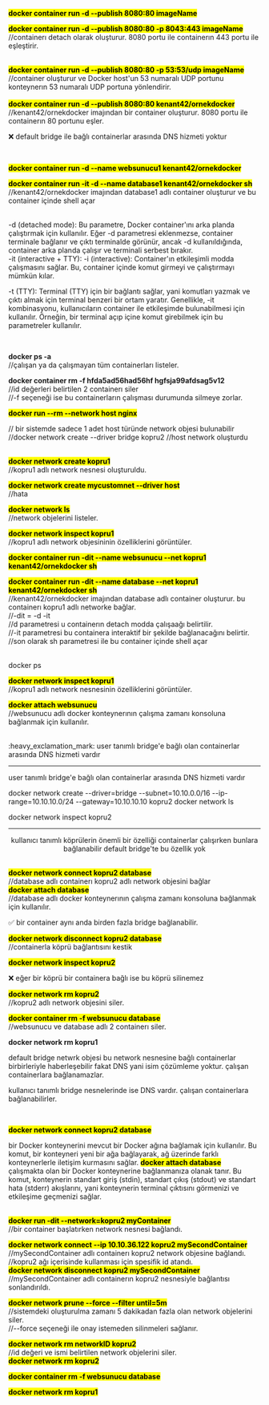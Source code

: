 <b><mark>docker container run -d --publish 8080:80 imageName</b></mark>
<br>

<b><mark>docker container run -d --publish 8080:80 -p 8043:443 imageName</mark></b>
<br>
//containerı detach olarak oluşturur. 8080 portu ile containerın 443 portu ile eşleştirir. 

<br>
<b><mark>docker container run -d --publish 8080:80 -p 53:53/udp imageName</mark></b>
<br>
//container oluşturur ve Docker host'un 53 numaralı UDP portunu konteynerın 53 numaralı UDP portuna yönlendirir.
<br>

<br>
<b><mark>docker container run -d --publish 8080:80 kenant42/ornekdocker</mark></b>
<br>
//kenant42/ornekdocker imajından bir container oluşturur. 8080 portu ile containerın 80 portunu eşler.

<br>

:x: default bridge ile bağlı containerlar arasında DNS hizmeti yoktur

<br>

<b><mark> docker container run -d --name websunucu1 kenant42/ornekdocker</mark></b>
<br>

<b><mark>docker container run -it -d --name database1 kenant42/ornekdocker sh</mark></b>
<br>
//kenant42/ornekdocker imajından database1 adlı container oluşturur ve bu container içinde shell açar

<br>
-d (detached mode):
Bu parametre, Docker container'ını arka planda çalıştırmak için kullanılır. Eğer -d parametresi eklenmezse, container terminale bağlanır ve çıktı terminalde görünür, ancak -d kullanıldığında, container arka planda çalışır ve terminali serbest bırakır.


<br>
-it (interactive + TTY):
-i (interactive): Container'ın etkileşimli modda çalışmasını sağlar. Bu, container içinde komut girmeyi ve çalıştırmayı mümkün kılar.

-t (TTY): Terminal (TTY) için bir bağlantı sağlar, yani komutları yazmak ve çıktı almak için terminal benzeri bir ortam yaratır.
Genellikle, -it kombinasyonu, kullanıcıların container ile etkileşimde bulunabilmesi için kullanılır. Örneğin, bir terminal açıp içine komut girebilmek için bu parametreler kullanılır.

<br>


<b>docker ps -a</b>
<br>
//çalışan ya da çalışmayan tüm containerları listeler.
<br>

<b>docker container rm -f hfda5ad56had56hf hgfsja99afdsag5v12</b>
<br>
//id değerleri belirtilen 2 containerı siler
<br>
//-f seçeneği ise bu containerların çalışması durumunda silmeye zorlar.
<br>

<b><mark>docker run --rm --network host nginx</mark></b>
<br>

<div>
  // bir sistemde sadece 1 adet host türünde network objesi bulunabilir
//docker network create --driver bridge kopru2
//host network oluşturdu
</div>
<br>


<b><mark>docker network create kopru1</mark></b>
<br>
//kopru1 adlı network nesnesi oluşturuldu.

<b><mark>docker network create mycustomnet --driver host</mark></b>
<br>
//hata

<b><mark>docker network ls</mark></b>
<br>
//network objelerini listeler.

<b><mark>docker network inspect kopru1</mark></b>
<br>
//kopru1 adlı network objesininin özelliklerini görüntüler.



<b><mark>docker container run -dit --name websunucu --net kopru1 kenant42/ornekdocker sh</mark></b>
<br>

<b><mark>docker container run -dit --name database --net kopru1 kenant42/ornekdocker sh</mark></b>
<br>
//kenant42/ornekdocker imajından database adlı container oluşturur. bu containerı kopru1 adlı networke bağlar.<br>
//-dit = -d -it  <br>
//d parametresi u containerın detach modda çalışaağı belirtilir. <br>
//-it parametresi bu containera interaktif bir şekilde bağlanacağını belirtir. <br>
//son olarak sh parametresi ile bu container içinde shell açar <br>

<br>
docker ps
<br>


<b><mark>docker network inspect kopru1</mark></b><br>
//kopru1 adlı network nesnesinin özelliklerini görüntüler.
<br>

<b><mark>docker attach websunucu</mark></b><br>
//websunucu adlı docker konteynerının çalışma zamanı konsoluna bağlanmak için kullanılır.

<br>
:heavy_exclamation_mark: user tanımlı bridge'e bağlı olan containerlar arasında DNS hizmeti vardır

---------------------------------------------------------------------------------------------------------------------------------------


user tanımlı bridge'e bağlı olan containerlar arasında 
DNS hizmeti vardır


docker network create --driver=bridge --subnet=10.10.0.0/16 --ip-range=10.10.10.0/24 --gateway=10.10.10.10 kopru2
docker network ls

docker network inspect kopru2

---------------------------------------------------------------------------------------------------------------------------------------

<div align="center">
  kullanıcı tanımlı köprülerin önemli bir özelliği
containerlar çalışırken bunlara bağlanabilir
default bridge'te bu özellik yok
</div>
<br>


<b><mark>docker network connect kopru2 database</mark></b>
<br>
//database adlı containerı kopru2 adlı network objesini bağlar
<br>
<b><mark>docker attach database</mark></b><br>
//database adlı docker konteynerının çalışma zamanı konsoluna bağlanmak için kullanılır.


✅ bir container aynı anda birden fazla bridge bağlanabilir.
<br>

<b><mark>docker network disconnect kopru2 database</mark></b>
<br>
//containerla köprü bağlantısını kestik
<br>

<b><mark>docker network inspect kopru2</mark></b>
<br>



:x: eğer bir köprü bir containera bağlı ise bu köprü silinemez


<b><mark>docker network rm kopru2</mark></b>
<br>
//kopru2 adlı network objesini siler.

<b><mark>docker container rm -f websunucu database</mark></b>
<br>
//websunucu ve database adlı 2 containerı siler.

<b>docker network rm kopru1</b>
<br>



<div >
  default bridge netwrk objesi
bu network nesnesine bağlı containerlar birbirleriyle haberleşebilir
fakat DNS yani isim çözümleme yoktur.
çalışan containerlara bağlanamazlar.

kullanıcı tanımlı bridge nesnelerinde ise
DNS vardır. çalışan containerlara bağlanabilirler.

</div>
<br>

<b><mark>docker network connect kopru2 database</mark></b>
<br>

<div>
  bir Docker konteynerini mevcut bir Docker ağına bağlamak için kullanılır. 
Bu komut, bir konteyneri yeni bir ağa bağlayarak, 
ağ üzerinde farklı konteynerlerle iletişim kurmasını sağlar.
<b><mark>docker attach database</mark></b>
<br>
çalışmakta olan bir Docker konteynerine bağlanmanıza olanak tanır. 
Bu komut, konteynerin standart giriş (stdin), 
standart çıkış (stdout) ve standart hata (stderr) akışlarını, 
yani konteynerin terminal çıktısını görmenizi ve etkileşime geçmenizi 
sağlar.
</div>
<br>



<b><mark>docker run -dit --network=kopru2 myContainer</mark></b>
<br>
//bir container başlatırken network nesnesi bağlandı.
<br>

<b><mark>docker network connect --ip 10.10.36.122 kopru2 mySecondContainer</mark></b>
<br>
//mySecondContainer adlı containerı kopru2 network objesine bağlandı.
<br>
//kopru2 ağı içerisinde kullanması için spesifik id atandı.
<br>
<b><mark>docker network disconnect kopru2 mySecondContainer</mark></b>
<br>
//mySecondContainer adlı containerın kopru2 nesnesiyle bağlantısı sonlandırıldı.

<b><mark>docker network prune --force --filter until=5m</mark></b>
<br>
//sistemdeki oluşturulma zamanı 5 dakikadan fazla olan network objelerini siler.
<br>
//--force seçeneği ile onay istemeden silinmeleri sağlanır.

<b><mark>docker network rm networkID kopru2</mark></b>
<br>
//id değeri ve ismi belirtilen network objelerini siler.
<br>
<b><mark>docker network rm kopru2</mark></b>
<br>

<b><mark>docker container rm -f websunucu database</mark></b>
<br>

<b><mark>docker network rm kopru1</mark></b>
<br>













































